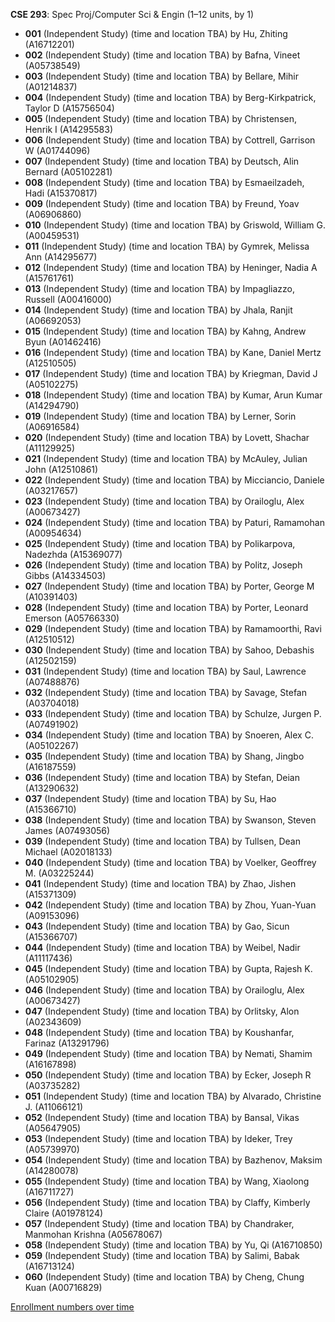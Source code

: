 **CSE 293**: Spec Proj/Computer Sci & Engin (1–12 units, by 1)

- **001** (Independent Study) (time and location TBA) by Hu, Zhiting (A16712201)
- **002** (Independent Study) (time and location TBA) by Bafna, Vineet (A05738549)
- **003** (Independent Study) (time and location TBA) by Bellare, Mihir (A01214837)
- **004** (Independent Study) (time and location TBA) by Berg-Kirkpatrick, Taylor D (A15756504)
- **005** (Independent Study) (time and location TBA) by Christensen, Henrik I (A14295583)
- **006** (Independent Study) (time and location TBA) by Cottrell, Garrison W (A01744096)
- **007** (Independent Study) (time and location TBA) by Deutsch, Alin Bernard (A05102281)
- **008** (Independent Study) (time and location TBA) by Esmaeilzadeh, Hadi (A15370817)
- **009** (Independent Study) (time and location TBA) by Freund, Yoav (A06906860)
- **010** (Independent Study) (time and location TBA) by Griswold, William G. (A00459531)
- **011** (Independent Study) (time and location TBA) by Gymrek, Melissa Ann (A14295677)
- **012** (Independent Study) (time and location TBA) by Heninger, Nadia A (A15761761)
- **013** (Independent Study) (time and location TBA) by Impagliazzo, Russell (A00416000)
- **014** (Independent Study) (time and location TBA) by Jhala, Ranjit (A06692053)
- **015** (Independent Study) (time and location TBA) by Kahng, Andrew Byun (A01462416)
- **016** (Independent Study) (time and location TBA) by Kane, Daniel Mertz (A12510505)
- **017** (Independent Study) (time and location TBA) by Kriegman, David J (A05102275)
- **018** (Independent Study) (time and location TBA) by Kumar, Arun Kumar (A14294790)
- **019** (Independent Study) (time and location TBA) by Lerner, Sorin (A06916584)
- **020** (Independent Study) (time and location TBA) by Lovett, Shachar (A11129925)
- **021** (Independent Study) (time and location TBA) by McAuley, Julian John (A12510861)
- **022** (Independent Study) (time and location TBA) by Micciancio, Daniele (A03217657)
- **023** (Independent Study) (time and location TBA) by Orailoglu, Alex (A00673427)
- **024** (Independent Study) (time and location TBA) by Paturi, Ramamohan (A00954634)
- **025** (Independent Study) (time and location TBA) by Polikarpova, Nadezhda (A15369077)
- **026** (Independent Study) (time and location TBA) by Politz, Joseph Gibbs (A14334503)
- **027** (Independent Study) (time and location TBA) by Porter, George M (A10391403)
- **028** (Independent Study) (time and location TBA) by Porter, Leonard Emerson (A05766330)
- **029** (Independent Study) (time and location TBA) by Ramamoorthi, Ravi (A12510512)
- **030** (Independent Study) (time and location TBA) by Sahoo, Debashis (A12502159)
- **031** (Independent Study) (time and location TBA) by Saul, Lawrence (A07488876)
- **032** (Independent Study) (time and location TBA) by Savage, Stefan (A03704018)
- **033** (Independent Study) (time and location TBA) by Schulze, Jurgen P. (A07491902)
- **034** (Independent Study) (time and location TBA) by Snoeren, Alex C. (A05102267)
- **035** (Independent Study) (time and location TBA) by Shang, Jingbo (A16187559)
- **036** (Independent Study) (time and location TBA) by Stefan, Deian (A13290632)
- **037** (Independent Study) (time and location TBA) by Su, Hao (A15366710)
- **038** (Independent Study) (time and location TBA) by Swanson, Steven James (A07493056)
- **039** (Independent Study) (time and location TBA) by Tullsen, Dean Michael (A02018133)
- **040** (Independent Study) (time and location TBA) by Voelker, Geoffrey M. (A03225244)
- **041** (Independent Study) (time and location TBA) by Zhao, Jishen (A15371309)
- **042** (Independent Study) (time and location TBA) by Zhou, Yuan-Yuan (A09153096)
- **043** (Independent Study) (time and location TBA) by Gao, Sicun (A15366707)
- **044** (Independent Study) (time and location TBA) by Weibel, Nadir (A11117436)
- **045** (Independent Study) (time and location TBA) by Gupta, Rajesh K. (A05102905)
- **046** (Independent Study) (time and location TBA) by Orailoglu, Alex (A00673427)
- **047** (Independent Study) (time and location TBA) by Orlitsky, Alon (A02343609)
- **048** (Independent Study) (time and location TBA) by Koushanfar, Farinaz (A13291796)
- **049** (Independent Study) (time and location TBA) by Nemati, Shamim (A16167898)
- **050** (Independent Study) (time and location TBA) by Ecker, Joseph R (A03735282)
- **051** (Independent Study) (time and location TBA) by Alvarado, Christine J. (A11066121)
- **052** (Independent Study) (time and location TBA) by Bansal, Vikas (A05647905)
- **053** (Independent Study) (time and location TBA) by Ideker, Trey (A05739970)
- **054** (Independent Study) (time and location TBA) by Bazhenov, Maksim (A14280078)
- **055** (Independent Study) (time and location TBA) by Wang, Xiaolong (A16711727)
- **056** (Independent Study) (time and location TBA) by Claffy, Kimberly Claire (A01978124)
- **057** (Independent Study) (time and location TBA) by Chandraker, Manmohan Krishna (A05678067)
- **058** (Independent Study) (time and location TBA) by Yu, Qi (A16710850)
- **059** (Independent Study) (time and location TBA) by Salimi, Babak (A16713124)
- **060** (Independent Study) (time and location TBA) by Cheng, Chung Kuan (A00716829)

[Enrollment numbers over time](./CSE293.tsv)
